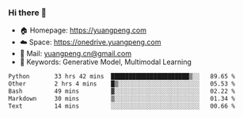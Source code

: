 ### Hi there 👋

- 🏠 Homepage: https://yuangpeng.com
- ☁️ Space: https://onedrive.yuangpeng.com
- 📧 Mail: yuangpeng.cn@gmail.com
- 🌅 Keywords: Generative Model, Multimodal Learning

<!--
**yuangpeng/yuangpeng** is a ✨ _special_ ✨ repository because its `README.md` (this file) appears on your GitHub profile.

Here are some ideas to get you started:

- 🔭 I’m currently working on ...
- 🌱 I’m currently learning ...
- 👯 I’m looking to collaborate on ...
- 🤔 I’m looking for help with ...
- 💬 Ask me about ...
- 📫 How to reach me: ...
- 😄 Pronouns: ...
- ⚡ Fun fact: ...
-->

<!--START_SECTION:waka-->

```txt
Python       33 hrs 42 mins  ██████████████████████▒░░   89.65 %
Other        2 hrs 4 mins    █▒░░░░░░░░░░░░░░░░░░░░░░░   05.53 %
Bash         49 mins         ▓░░░░░░░░░░░░░░░░░░░░░░░░   02.22 %
Markdown     30 mins         ▒░░░░░░░░░░░░░░░░░░░░░░░░   01.34 %
Text         14 mins         ░░░░░░░░░░░░░░░░░░░░░░░░░   00.66 %
```

<!--END_SECTION:waka-->

